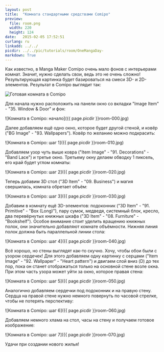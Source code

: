 ```yaml
---
layout: post
title:  "Комната стандартными средствами Comipo"
preview: 
  file: room.png
  width: 220
  height: 124
date:   2015-02-05 17:52:51
curlang: ru
linkadd: ../../
picdir: ../../pic/tutorials/room/OneMangaDay-
markdown: True
---
```


Как известно, в Manga Maker Comipo очень мало фонов с интерьерами комнат. Значит, нужно сделать свои, ведь это не очень сложно! Результирующая картинка будет базироваться на смеси 3D- и 2D-элементов. Результат в Comipo выглядит так:

<img src="{{ page.picdir }}Comipo-room-ready.png" alt="Готовая комната в Comipo" class="imgshad">

Для начала нужно расположить на панели окно со вкладки "Image Item" - "35. Window & Door" и фон:

![Комната в Comipo: начало]({{ page.picdir }}room-000.jpg)

Далее добавляем ещё одно окно, которое будет другой стеной, и ковёр ("BG Image" - "93. Wallpapers"). Ковёр по желанию можно подкрасить:

![Комната в Comipo: шаг 1]({{ page.picdir }}room-010.jpg)

Добавляем узор чуть выше ковра ("Item Image" - "91. Decorations" - "Band Lace") и третье окно. Третьему окну делаем обводку 1 пиксель, его край будет углом комнаты:

![Комната в Comipo: шаг 2]({{ page.picdir }}room-020.jpg)

Теперь добавим 3D стол ("3D Item" - "09. Business") и магия свершилась, комната обретает объём:

![Комната в Comipo: шаг 3]({{ page.picdir }}room-030.jpg)

Добавим в комнату ещё 3D-элементов: подоконник ("3D Item" - "91. Primitive" - "Box (Long)"), пару сумок, медведя, системный блок, кресло, два перевёрнутых книжных шкафа ("3D Item" - "08. Furniture" - "Bookshelf"). Особое внимание стоит уделить вращению книжных полок, они значительно добавляют комнате объёмности. Нижняя линия полок должна быть параллельной линии стола:

![Комната в Comipo: шаг 4]({{ page.picdir }}room-040.jpg)

Всё хорошо, но стены выглядят как-то скучно. Хочу, чтобы обои были с узором сердечек! Для этого добавляем одну картинку с серцами ("Item Image" - "92. Wallpaper" - "Heart pattern") и двигаем слой вниз (D) до тех пор, пока он станет отображаться только на основной стене возле окна. При этом часть узора может уйти за окно, которое правая стена:

![Комната в Comipo: шаг 5]({{ page.picdir }}room-050.jpg)

Аналогично добавляем сердечки под подоконник и на правую стену. Сердца на правой стене нужно немного повернуть по часовой стрелке, чтобы не потерять перспективу:

![Комната в Comipo: шаг 6]({{ page.picdir }}room-060.jpg)

Добавляем немного хлама на стол, часы на стену и получаем готовое изображение:

![Комната в Comipo: шаг 7]({{ page.picdir }}room-070.jpg)

Удачи при создании нового жилья!
